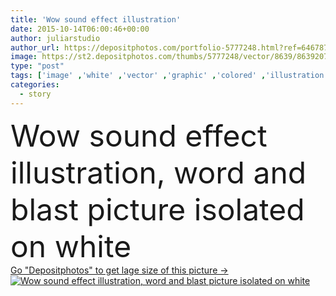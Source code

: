 ```yaml
---
title: 'Wow sound effect illustration'
date: 2015-10-14T06:00:46+00:00
author: juliarstudio
author_url: https://depositphotos.com/portfolio-5777248.html?ref=64678756
image: https://st2.depositphotos.com/thumbs/5777248/vector/8639/86392074/api_thumb_450.jpg?forcejpeg=true
type: "post"
tags: ['image' ,'white' ,'vector' ,'graphic' ,'colored' ,'illustration' ,'isolated' ,'art' ,'action' ,'picture' ,'cartoon' ,'comic' ,'star' ,'concept' ,'effect' ,'draw' ,'balloon' ,'text' ,'sound' ,'visual' ,'speech' ,'read' ,'drawing' ,'information' ,'reading' ,'book' ,'culture' ,'web' ,'strip' ,'bubble' ,'humor' ,'amazed' ,'comics' ,'story' ,'magazine' ,'humorous' ,'series' ,'wonder' ,'blog' ,'wow' ,'blast' ,'admire' ,'novel' ,'sudden' ,'Unexpected' ,'gag' ,'cartooning' ,'webcomic' ,'wow sound effect illustration' ]
categories: 
  - story
---
```

<div aling="center">
            <font size="60"> Wow sound effect illustration, word and blast picture isolated on white</font>   
</div>
<div>
    <a href='https://st2.depositphotos.com/thumbs/5777248/vector/8639/86392074/api_thumb_450.jpg?forcejpeg=true?ref=64678756' target=_blank > Go "Depositphotos" to get lage size of this picture ->
        <img href='https://st2.depositphotos.com/thumbs/5777248/vector/8639/86392074/api_thumb_450.jpg?forcejpeg=true?ref=64678756' src='https://st2.depositphotos.com/5777248/8639/v/950/depositphotos_86392074-stock-illustration-wow-sound-effect-illustration.jpg?forcejpeg=true' alt='Wow sound effect illustration, word and blast picture isolated on white' >
    </a>
</div>
